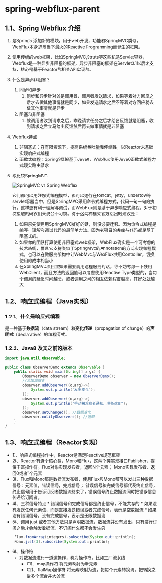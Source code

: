 # spring-webflux-parent
## 1.1、Spring Webflux 介绍
1. 是Spring5 添加新的模块，用于web开发，功能和SpringMVC类似，WebFlux本身追随当下最火的Reactive Programming而诞生的框架。

2. 使用传统的web框架，比如SpringMVC,Struts等这些机遇Servlet容器，Webflux是一种异步非阻塞的框架，异步非阻塞的框架在Servlet3.1以后才支持，核心是基于Reactor的相关API实现的。

3. 什么是异步非阻塞？

    1. 同步和异步
        1. 同步和异步针对的是调用者，调用者发送请求，如果等着对方回应之后才去做其他事情就是同步，如果发送请求之后不等着对方回应就去做其他事情就是异步
    2. 阻塞和非阻塞
        1. 被调用者收到请求之后，昨晚请求任务之后才给出反馈就是阻塞，收到请求之后立马给出反馈然后再去做事情就是非阻塞

4. Webflux特点

    1. 非阻塞式：在有限资源下，提高系统吞吐量和伸缩性，以Reactor未基础实现响应式编程
    2. 函数式编程：Spring5框架基于Java8，Webflux使用Java8函数式编程方式现实路由请求

5. 与比较SpringMVC

    ![SpringMVC vs Spring Webflux](https://docs.spring.io/spring-framework/docs/current/reference/html/images/spring-mvc-and-webflux-venn.png)

    它们都可以用注解式编程模型，都可以运行在tomcat，jetty，undertow等servlet容器当中。但是SpringMVC采用命令式编程方式，代码一句一句的执行，这样更有利于理解与调试，而WebFlux则是基于异步响应式编程，对于初次接触的码农们来说会不习惯。对于这两种框架官方给出的建议是：

    1. 如果原先使用用SpringMVC好好的话，则没必要迁移。因为命令式编程是编写、理解和调试代码的最简单方法。因为老项目的类库与代码都是基于阻塞式的。
    2. 如果你的团队打算使用非阻塞式web框架，WebFlux确实是一个可考虑的技术路线，而且它支持类似于SpringMvc的Annotation的方式实现编程模式，也可以在微服务架构中让WebMvc与WebFlux共用Controller，切换使用的成本相当小
    3. 在SpringMVC项目里如果需要调用远程服务的话，你不妨考虑一下使用WebClient，而且方法的返回值可以考虑使用Reactive Type类型的，当每个调用的延迟时间越长，或者调用之间的相互依赖程度越高，其好处就越大

## 1.2、响应式编程（Java实现）

### 1.2.1、什么是响应式编程

是一种基于**数据流**（data stream）和**变化传递**（propagation of change）的**声明式**（declarative）的编程范式。



### 1.2.2、Java8 及其之前的版本

```java
import java.util.Observable;

public class ObserverDemo extends Observable {
    public static void main(String[] args) {
        ObserverDemo observer = new ObserverDemo();
        //添加观察者
        observer.addObserver((o,arg)->{
            System.out.println("发生变化");
        });
        observer.addObserver((o,arg)->{
            System.out.println("手动被观察者通知，准备改变");
        });
        observer.setChanged(); //数据变化
        observer.notifyObservers(); //通知
    }
}
```
## 1.3、响应式编程（Reactor实现）
- 1)、响应式编程操作中，Reactor是满足Reactive规范框架
- 2)、Reactor有连个核心类，Mono和Flux，这两个类实现接口Publisher，提供丰富操作符。Flux对象实现发布者，返回N个元素；
Mono实现发布者，返回0或者1个元素
- 3)、Flux和Mono都是数据流发布者，使用Flux和Mono都可以发出三种数据信号：元素值，错误信号，完成信号；
错误信号和完成信号都代表终止信号，终止信号用于告诉订阅者数据流结束了，错误信号终止数据流同时把错误信息传递给订阅者。
- 4)、三种信号特点
      * 错误信号和完成信号都是终止信号，不能共存的
      * 如果没有发送任何元素值，而是直接发送错误或者完成信号，表示是空数据流
      * 如果没有错误信号，没有完成信号，表示是无限数据流
- 5)、调用 just 或者其他方法只是声明数据流，数据流并没有发出，只有进行订阅之后才会触发数据流，不订阅什么都不会发生的
    ```java
     Flux.fromArray(integers).subscribe(System.out::println);
     Mono.just(3).subscribe(System.out::println);
    ```
- 6)、操作符
    - 对数据流进行一道道操作，称为操作符，比如工厂流水线
        - 01)、map操作符 将元素映射为新元素
        - 02)、flatMap操作符 将元素映射为流，把每个元素转换流，把转换之后多个流合并大的流

